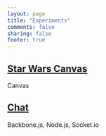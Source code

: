 ```yaml
---
layout: page
title: "Experiments"
comments: false
sharing: false
footer: true
---
```


## [Star Wars Canvas](http://axelhzf.com/starwars-canvas/)

Canvas

## [Chat](http://axelhzf.com/chat)

Backbone.js, Node.js, Socket.io
